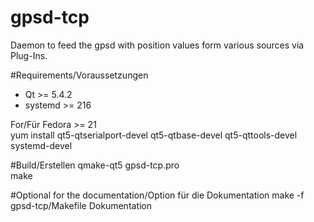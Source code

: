 # gpsd-tcp
Daemon to feed the gpsd with position values form various sources via Plug-Ins.

#Requirements/Voraussetzungen
- Qt >= 5.4.2
- systemd >= 216

For/Für Fedora >= 21<br>
yum install  qt5-qtserialport-devel qt5-qtbase-devel qt5-qttools-devel systemd-devel

#Build/Erstellen
qmake-qt5 gpsd-tcp.pro<br>
make

#Optional for the documentation/Option für die Dokumentation
make -f gpsd-tcp/Makefile Dokumentation
